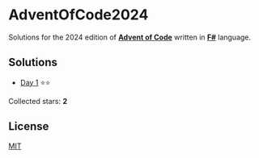 ﻿# AdventOfCode2024

Solutions for the 2024 edition of **[Advent of Code](https://adventofcode.com/2024)** written in **[F#](https://fsharp.org)** language.

## Solutions
- [Day 1](src/AdventOfCode2024/Day01/Day01.fs) ⭐⭐

Collected stars: **2**

## License
[MIT](https://github.com/Sztorm/AdventOfCode2024/blob/master/LICENSE.txt)